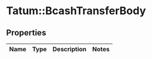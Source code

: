 # Tatum::BcashTransferBody

## Properties
Name | Type | Description | Notes
------------ | ------------- | ------------- | -------------

